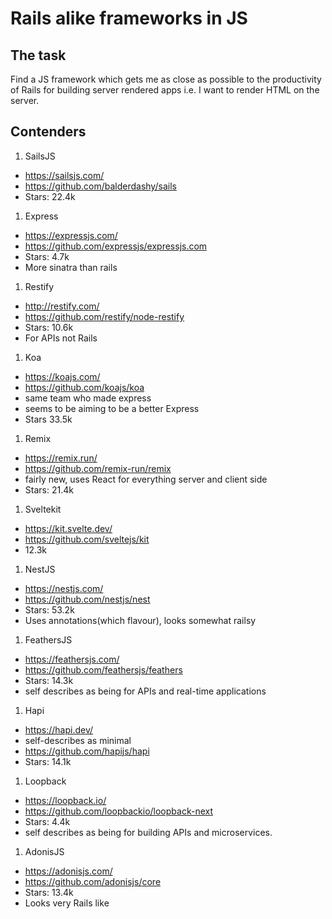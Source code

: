 # Rails alike frameworks in JS

## The task

Find a JS framework which gets me as close as possible to the productivity of Rails for building server rendered apps i.e. I want to render HTML on the server.

## Contenders

1. SailsJS
  * https://sailsjs.com/
  * https://github.com/balderdashy/sails
  * Stars: 22.4k
1. Express
  * https://expressjs.com/
  * https://github.com/expressjs/expressjs.com
  * Stars: 4.7k
  * More sinatra than rails
1. Restify
  * http://restify.com/
  * https://github.com/restify/node-restify
  * Stars: 10.6k
  * For APIs not Rails
1. Koa
  * https://koajs.com/
  * https://github.com/koajs/koa
  * same team who made express
  * seems to be aiming to be a better Express
  * Stars 33.5k
1. Remix
  * https://remix.run/
  * https://github.com/remix-run/remix
  * fairly new, uses React for everything server and client side
  * Stars: 21.4k
1. Sveltekit
  * https://kit.svelte.dev/
  * https://github.com/sveltejs/kit
  * 12.3k
1. NestJS
  * https://nestjs.com/
  * https://github.com/nestjs/nest
  * Stars: 53.2k
  * Uses annotations(which flavour), looks somewhat railsy
1. FeathersJS
  * https://feathersjs.com/
  * https://github.com/feathersjs/feathers
  * Stars: 14.3k
  * self describes as being for APIs and real-time applications
1. Hapi
  * https://hapi.dev/
  * self-describes as minimal
  * https://github.com/hapijs/hapi
  * Stars: 14.1k
1. Loopback
  * https://loopback.io/
  * https://github.com/loopbackio/loopback-next
  * Stars: 4.4k
  * self describes as being for building APIs and microservices.
1. AdonisJS
  * https://adonisjs.com/
  * https://github.com/adonisjs/core
  * Stars: 13.4k
  * Looks very Rails like